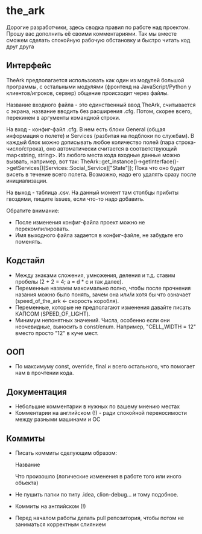 # the_ark
Дорогие разработчики, здесь сводка правил по работе над проектом.
Прошу вас дополнить её своими комментариями.
Так мы вместе сможем сделать спокойную рабочую обстановку и быстро читать код друг друга

## Интерфейс
TheArk предполагается использовать как один из модулей большой программы, 
с остальными модулями (фронтенд на JavaScript/Python у клиентов/игроков, сервер)
общение происходит через файлы.

Название входного файла - это единственный ввод TheArk, считывается с экрана, название вводить без расширения .cfg.
Потом, скорее всего, перекинем в аргументы командной строки.

На вход - конфиг-файл .cfg. 
В нем есть блоки General (общая информация о полете) и Services (разбитая на подблоки по службам).
В каждый блок можно дописывать любое количество полей (пара строка-число/строка), оно автоматически считается в соответствующий map<string, string>.
Из любого места кода входные данные можно вызвать, например, вот так: 
TheArk::get_instance()->getInterface()->getServices()[Services::Social_Service]["State"]);
Пока что оно будет висеть в течение всего полета. Возможно, надо его удалять сразу после инициализации.

На выход - таблица .csv. 
На данный момент там столбцы прибиты гвоздями, пищите issues, если что-то надо добавить.

Обратите внимание:
- После изменения конфиг-файла проект можно не перекомпилировать.
- Имя выходного файла задается в конфиг-файле, не забудьте его поменять.

## Кодстайл
- Между знаками сложения, умножения, деления и т.д. ставим пробелы
	(2 + 2 = 4; a = d * c и так далее).
- Переменные назваем максимально полно, чтобы после прочнения назания можно было понять, зачем она
или/и хотя бы что означает
	(speed_of_the_ark <- скорость коробля).
- Переменные, которые не предполагают изменения давайте писать КАПСОМ
	(SPEED_OF_LIGHT).
- Минимум непонятных значений. Числа, особенно если они неочевидные, выносить в const/enum. Например, "CELL_WIDTH = 12" вместо просто "12" в куче мест.	
	
## ООП
- По максимуму const, override, final и всего остального, что помогает нам в прочтении кода.

## Документация
- Небольшие комментарии в нужных по вашему мнению местах
- Комментарии на английском (!) - ради спокойной переносимости между разными машинами и ОС

## Коммиты
- Писать коммиты сделующим образом:

	Название
	
	Что произошло (логические изменения в работе того или иного объекта)
	
- Не пушить папки по типу .idea, clion-debug... и тому подобное.
- Коммиты на английском (!)
- Перед началом работы делать pull репозитория, чтобы потом не заниматься корректным слиянием 

